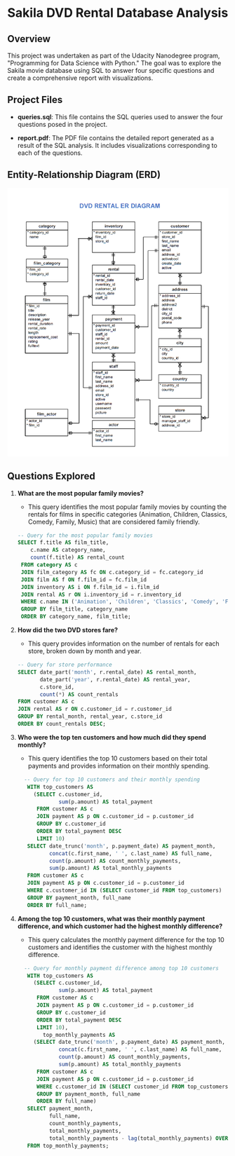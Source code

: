 # Sakila DVD Rental Database Analysis

## Overview

This project was undertaken as part of the Udacity Nanodegree program, "Programming for Data Science with Python." The goal was to explore the Sakila movie database using SQL to answer four specific questions and create a comprehensive report with visualizations.

## Project Files

- **queries.sql**: This file contains the SQL queries used to answer the four questions posed in the project.

- **report.pdf**: The PDF file contains the detailed report generated as a result of the SQL analysis. It includes visualizations corresponding to each of the questions.

## Entity-Relationship Diagram (ERD)

![ERD](erd.png)

## Questions Explored

1. **What are the most popular family movies?**
   - This query identifies the most popular family movies by counting the rentals for films in specific categories (Animation, Children, Classics, Comedy, Family, Music) that are considered family friendly.

   ```sql
   -- Query for the most popular family movies
   SELECT f.title AS film_title,
       c.name AS category_name,
       count(f.title) AS rental_count
    FROM category AS c
    JOIN film_category AS fc ON c.category_id = fc.category_id
    JOIN film AS f ON f.film_id = fc.film_id
    JOIN inventory AS i ON f.film_id = i.film_id
    JOIN rental AS r ON i.inventory_id = r.inventory_id
    WHERE c.name IN ('Animation', 'Children', 'Classics', 'Comedy', 'Family', 'Music')
    GROUP BY film_title, category_name
    ORDER BY category_name, film_title;

2. **How did the two DVD stores fare?**
   - This query provides information on the number of rentals for each store, broken down by month and year.

    ```sql
    -- Query for store performance
    SELECT date_part('month', r.rental_date) AS rental_month,
           date_part('year', r.rental_date) AS rental_year,
           c.store_id,
           count(*) AS count_rentals
    FROM customer AS c
    JOIN rental AS r ON c.customer_id = r.customer_id
    GROUP BY rental_month, rental_year, c.store_id
    ORDER BY count_rentals DESC;

3. **Who were the top ten customers and how much did they spend monthly?**
   - This query identifies the top 10 customers based on their total payments and provides information on their monthly spending.
   ```sql
     -- Query for top 10 customers and their monthly spending
      WITH top_customers AS
        (SELECT c.customer_id,
                sum(p.amount) AS total_payment
         FROM customer AS c
         JOIN payment AS p ON c.customer_id = p.customer_id
         GROUP BY c.customer_id
         ORDER BY total_payment DESC
         LIMIT 10)
      SELECT date_trunc('month', p.payment_date) AS payment_month,
             concat(c.first_name, ' ', c.last_name) AS full_name,
             count(p.amount) AS count_monthly_payments,
             sum(p.amount) AS total_monthly_payments
      FROM customer AS c
      JOIN payment AS p ON c.customer_id = p.customer_id
      WHERE c.customer_id IN (SELECT customer_id FROM top_customers)
      GROUP BY payment_month, full_name
      ORDER BY full_name;

4. **Among the top 10 customers, what was their monthly payment difference, and which customer had the highest monthly difference?**
   - This query calculates the monthly payment difference for the top 10 customers and identifies the customer with the highest monthly difference.
  
   ```sql
     -- Query for monthly payment difference among top 10 customers
      WITH top_customers AS
        (SELECT c.customer_id,
                sum(p.amount) AS total_payment
         FROM customer AS c
         JOIN payment AS p ON c.customer_id = p.customer_id
         GROUP BY c.customer_id
         ORDER BY total_payment DESC
         LIMIT 10),
           top_monthly_payments AS
        (SELECT date_trunc('month', p.payment_date) AS payment_month,
                concat(c.first_name, ' ', c.last_name) AS full_name,
                count(p.amount) AS count_monthly_payments,
                sum(p.amount) AS total_monthly_payments
         FROM customer AS c
         JOIN payment AS p ON c.customer_id = p.customer_id
         WHERE c.customer_id IN (SELECT customer_id FROM top_customers)
         GROUP BY payment_month, full_name
         ORDER BY full_name)
      SELECT payment_month,
             full_name,
             count_monthly_payments,
             total_monthly_payments,
             total_monthly_payments - lag(total_monthly_payments) OVER (ORDER BY full_name) AS monthly_difference
      FROM top_monthly_payments;

